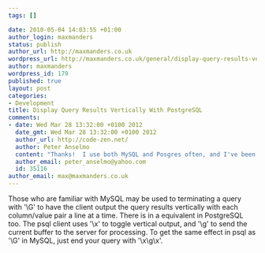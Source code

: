 ```yaml
--- 
tags: []

date: 2010-05-04 14:03:55 +01:00
author_login: maxmanders
status: publish
author_url: http://maxmanders.co.uk
wordpress_url: http://maxmanders.co.uk/general/display-query-results-vertically-with-postgresql/
author: maxmanders
wordpress_id: 179
published: true
layout: post
categories: 
- Development
title: Display Query Results Vertically With PostgreSQL
comments: 
- date: Wed Mar 28 13:32:00 +0100 2012
  date_gmt: Wed Mar 28 13:32:00 +0100 2012
  author_url: http://code-zen.net/
  author: Peter Anselmo
  content: "Thanks!  I use both MySQL and Posgres often, and I've been wondering if there was a way to do this.  "
  author_email: peter_anselmo@yahoo.com
  id: 35116
author_email: max@maxmanders.co.uk
---
```

Those who are familiar with MySQL may be used to terminating a query with '\G' to have the client output the query results vertically with each column/value pair a line at a time.  There is in a equivalent in PostgreSQL too.  The psql client uses '\x' to toggle vertical output, and '\g' to send the current buffer to the server for processing.  To get the same effect in psql as '\G' in MySQL, just end your query with '\x\g\x'.
